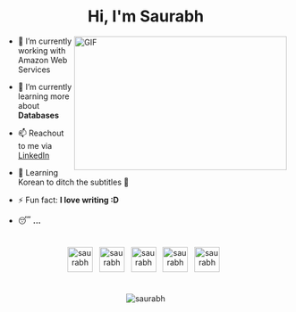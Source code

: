 
<h1 align="center" >Hi, I'm Saurabh </h1>

<img align="right" alt="GIF" width="380" height="240" src="https://media.giphy.com/media/VIQ2OBrGPCq0o6QQZY/giphy.gif">

- 🔭 I’m currently working with Amazon Web Services

- 🌱 I’m currently learning more about **Databases**

- 📫 Reachout to me via [LinkedIn](https://www.linkedin.com/in/SaurabhOfficial)

- 📜 Learning Korean to ditch the subtitles 👀

- ⚡ Fun fact: **I love writing :D**

- 😴 <b>...</b>

#


<p align="center">
<a href=https://strava.app.link/oVOWgq0yNIb target="blank"><img align="center" src=https://cdn.jsdelivr.net/npm/simple-icons@3.0.1/icons/strava.svg alt="saurabh" height="45" width="45" /></a>
  &nbsp;  
<a href=https://www.linkedin.com/in/SaurabhOfficial/ target="blank"><img align="center" src=https://cdn.jsdelivr.net/npm/simple-icons@3.0.1/icons/linkedin.svg alt="saurabh" height="45" width="45" /></a>
  &nbsp;
<a href=https://stackoverflow.com/users/8708368/lug-0/ target="blank"><img align="center" src=https://cdn.jsdelivr.net/npm/simple-icons@3.0.1/icons/stackoverflow.svg alt="saurabh" height="45" width="45" /></a>
  &nbsp;
<a href=https://saurabhofficial.medium.com/ target="blank"><img align="center" src=https://cdn.jsdelivr.net/npm/simple-icons@3.0.1/icons/medium.svg alt="saurabh" height="45" width="45" /></a>
  &nbsp;
<a href=https://www.chess.com/member/1400xo target="blank"><img align="center" src=https://cdn.jsdelivr.net/npm/simple-icons@13.1.0/icons/chessdotcom.svg alt="saurabh" height="45" width="45" /></a>
  &nbsp;
  
</p>

#

<p align="center"> <img src=https://github-readme-stats.vercel.app/api?username=dino-saurabh&show_icons=true alt=saurabh /> </p>

#
